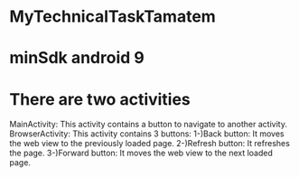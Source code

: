 # MyTechnicalTaskTamatem

# minSdk android 9 
# There are two activities
MainActivity: This activity contains a button to navigate to another activity.
BrowserActivity: This activity contains 3 buttons:
     1-)Back button: It moves the web view to the previously loaded page.
     2-)Refresh button: It refreshes the page.
     3-)Forward button: It moves the web view to the next loaded page.

